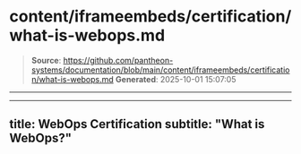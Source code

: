# content/iframeembeds/certification/what-is-webops.md

> **Source**: https://github.com/pantheon-systems/documentation/blob/main/content/iframeembeds/certification/what-is-webops.md
> **Generated**: 2025-10-01 15:07:05

---

---
title: WebOps Certification
subtitle: "What is WebOps?"
---

<Partial file="certification-guide/what-is-webops.md" />
